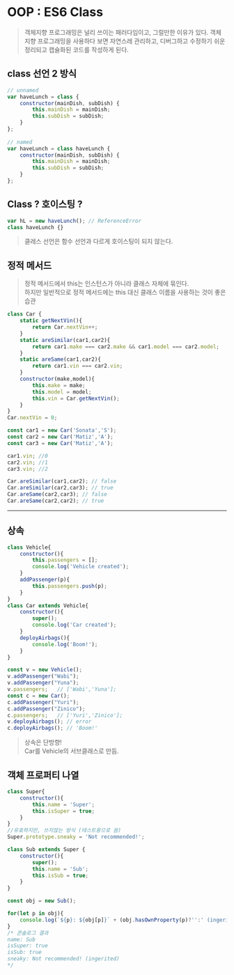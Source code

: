 # OOP : ES6 Class

> 객체지향 프로그래밍은 널리 쓰이는 패러다임이고, 그럴만한 이유가 있다. 객체 지향 프로그래밍을 사용하다 보면 자연스레 관리하고, 디버그하고 수정하기 쉬운 정리되고 캡슐화된 코드를 작성하게 된다.

## class 선언 2 방식

```js
// unnamed
var haveLunch = class {
    constructor(mainDish, subDish) {
        this.mainDish = mainDish;
        this.subDish = subDish;
    }
};
 
// named
var haveLunch = class haveLunch {
    constructor(mainDish, subDish) {
        this.mainDish = mainDish;
        this.subDish = subDish;
    }
};
```

## Class ? 호이스팅 ?

```js
var hL = new haveLunch(); // ReferenceError
class haveLunch {}
```

> 클레스 선언은 함수 선언과 다르게 호이스팅이 되지 않는다.

## 정적 메서드

> 정적 메서드에서 this는 인스턴스가 아니라 클래스 자체에 묶인다.\
하지만 일반적으로 정적 메서드에는 this 대신 클래스 이름을 사용하는 것이 좋은 습관

```js
class Car {
    static getNextVin(){
        return Car.nextVin++;
    }
    static areSimilar(car1,car2){
        return car1.make === car2.make && car1.model === car2.model;
    }
    static areSame(car1,car2){
        return car1.vin === car2.vin;
    }
    constructor(make,model){
        this.make = make;
        this.model = model;
        this.vin = Car.getNextVin();
    }
}
Car.nextVin = 0;

const car1 = new Car('Sonata','S');
const car2 = new Car('Matiz','A');
const car3 = new Car('Matiz','A');

car1.vin; //0
car2.vin; //1
car3.vin; //2

Car.areSimilar(car1,car2); // false
Car.areSimilar(car2,car3); // true
Car.areSame(car2,car3); // false
Car.areSame(car2,car2); // true
```
---
## 상속

```js
class Vehicle{
    constructor(){
        this.passengers = [];
        console.log('Vehicle created');
    }
    addPassenger(p){
        this.passengers.push(p);
    }
}
class Car extends Vehicle{
    constructor(){
        super();
        console.log('Car created');
    }
    deployAirbags(){
        console.log('Boom!');
    }
}

const v = new Vehicle();
v.addPassenger("Wabi");
v.addPassenger("Yuna");
v.passengers;   // ['Wabi','Yuna'];
const c = new Car();
c.addPassenger("Yuri");
c.addPassenger("Zinico");
c.passengers;   // ['Yuri','Zinico'];
v.deployAirbags(); // error
c.deployAirbags(); // 'Boom!'
```

> 상속은 단방향! \
Car를 Vehicle의 서브클래스로 만듬.

## 객체 프로퍼티 나열

```js
class Super{
    constructor(){
        this.name = 'Super';
        this.isSuper = true;
    }
}
//유효하지만, 쓰지않는 방식 (테스트용으로 씀)
Super.prototype.sneaky = 'Not recommended!';

class Sub extends Super {
    constructor(){
        super();
        this.name = 'Sub';
        this.isSub = true;
    }
}

const obj = new Sub();

for(let p in obj){
    console.log(`${p}: ${obj[p]}` + (obj.hasOwnProperty(p)?'':' (ingerited)'));
}
/* 콘솔로그 결과
name: Sub
isSuper: true
isSub: true
sneaky: Not recommended! (ingerited)
*/
```